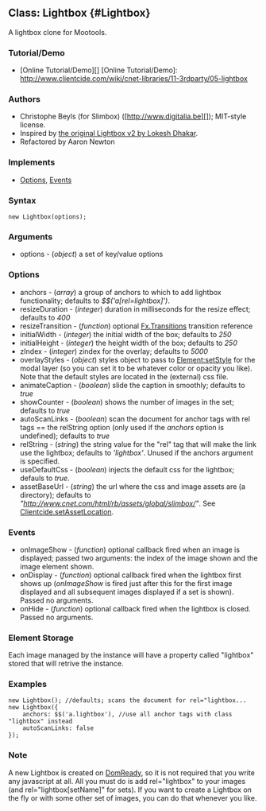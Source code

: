 Class: Lightbox {#Lightbox}
-------------------------
A lightbox clone for Mootools.

### Tutorial/Demo

* [Online Tutorial/Demo][]
[Online Tutorial/Demo]: http://www.clientcide.com/wiki/cnet-libraries/11-3rdparty/05-lightbox

### Authors

* Christophe Beyls (for Slimbox) ([http://www.digitalia.be][]); MIT-style license.
* Inspired by [the original Lightbox v2 by Lokesh Dhakar][].
* Refactored by Aaron Newton 

### Implements

* [Options][], [Events][]

### Syntax

	new Lightbox(options);

### Arguments

* options - (*object*) a set of key/value options


### Options
* anchors - (*array*) a group of anchors to which to add lightbox functionality; defaults to *$$('a[rel=lightbox]')*.
* resizeDuration - (*integer*) duration in milliseconds for the resize effect; defaults to *400*
* resizeTransition - (*function*) optional [Fx.Transitions][] transition reference
* initialWidth - (*integer*) the initial width of the box; defaults to *250*
* initialHeight - (*integer*) the height width of the box; defaults to *250*
* zIndex - (*integer*) zindex for the overlay; defaults to *5000*
* overlayStyles - (*object*) styles object to pass to [Element:setStyle][] for the modal layer (so you can set it to be whatever color or opacity you like). Note that the default styles are located in the (external) css file.
* animateCaption - (*boolean*) slide the caption in smoothly; defaults to *true*
* showCounter - (*boolean*) shows the number of images in the set; defaults to *true*
* autoScanLinks - (*boolean*) scan the document for anchor tags with rel tags == the relString option (only used if the *anchors* option is undefined); defaults to *true*
* relString - (*string*) the string value for the "rel" tag that will make the link use the lightbox; defaults to *'lightbox'*. Unused if the anchors argument is specified.
* useDefaultCss - (*boolean*) injects the default css for the lightbox; defauls to *true*.
* assetBaseUrl - (*string*) the url where the css and image assets are (a directory); defaults to
                     *"http://www.cnet.com/html/rb/assets/global/slimbox/"*. See [Clientcide.setAssetLocation][].

### Events

* onImageShow - (*function*) optional callback fired when an image is displayed; passed two arguments: the index of the image shown and the image element shown.
* onDisplay - (*function*) optional callback fired when the lightbox first shows up (*onImageShow* is fired just after this for the first image displayed and all subsequent images displayed if a set is shown). Passed no arguments.
* onHide - (*function*) optional callback fired when the lightbox is closed. Passed no arguments.

### Element Storage

Each image managed by the instance will have a property called "lightbox" stored that will retrive the instance.

### Examples

	new Lightbox(); //defaults; scans the document for rel="lightbox...
	new Lightbox({
		anchors: $$('a.lightbox'), //use all anchor tags with class "lightbox" instead
		autoScanLinks: false
	});

### Note

A new Lightbox is created on [DomReady][], so it is not required that you write any javascript at all. All you must do is add rel="lightbox" to your images (and rel="lightbox[setName]" for sets). If you want to create a Lightbox on the fly or with some other set of images, you can do that whenever you like.

[LightBox]: #LightBox
[Clientcide.setAssetLocation]: /docs/Core/Clientcide#Clientcide:setAssetLocation
[Options]: http://docs.mootools.net/Class/Class.Extras#Options
[Events]: http://docs.mootools.net/Class/Class.Extras#Events
[Fx.Transitions]: http://docs.mootools.net/Fx/Fx.Transitions
[Element:setStyle]: http://docs.mootools.net/Element/Element.Style#Element:setStyle
[DomReady]: http://docs.mootools.net/Utilities/DomReady
[http://www.digitalia.be]: http://www.digitalia.be
[the original Lightbox v2 by Lokesh Dhakar]: http://www.huddletogether.com/projects/lightbox2/
